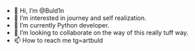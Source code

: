 - 👋 Hi, I’m @Buld1n
- 👀 I’m interested in journey and self realization.
- 🌱 I’m currently Python developer.
- 💞️ I’m looking to collaborate on the way of this really tuff way.
- 📫 How to reach me tg=artbuld

<!---
Buld1n/Buld1n is a ✨ special ✨ repository because its `README.md` (this file) appears on your GitHub profile.
You can click the Preview link to take a look at your changes.
--->
